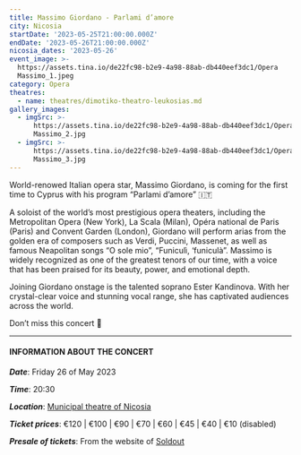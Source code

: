 ```yaml
---
title: Massimo Giordano - Parlami d’amore
city: Nicosia
startDate: '2023-05-25T21:00:00.000Z'
endDate: '2023-05-26T21:00:00.000Z'
nicosia_dates: '2023-05-26'
event_image: >-
  https://assets.tina.io/de22fc98-b2e9-4a98-88ab-db440eef3dc1/Opera
  Massimo_1.jpeg
category: Opera
theatres:
  - name: theatres/dimotiko-theatro-leukosias.md
gallery_images:
  - imgSrc: >-
      https://assets.tina.io/de22fc98-b2e9-4a98-88ab-db440eef3dc1/Opera
      Massimo_2.jpg
  - imgSrc: >-
      https://assets.tina.io/de22fc98-b2e9-4a98-88ab-db440eef3dc1/Opera
      Massimo_3.jpg
---
```


World-renowed Italian opera star, Massimo Giordano, is coming for the first time to Cyprus with his program “Parlami d’amore” 🇮🇹

A soloist of the world’s most prestigious opera theaters, including the Metropolitan Opera (New York), La Scala (Milan), Opéra national de Paris (Paris) and Convent Garden (London), Giordano will perform arias from the golden era of composers such as Verdi, Puccini, Massenet, as well as famous Neapolitan songs “O sole mio”, “Funiculì, ‘funiculà”. Massimo is widely recognized as one of the greatest tenors of our time, with a voice that has been praised for its beauty, power, and emotional depth.

Joining Giordano onstage is the talented soprano Ester Kandinova. With her crystal-clear voice and stunning vocal range, she has captivated audiences across the world.

Don’t miss this concert 🎵 

***

#### INFORMATION ABOUT THE CONCERT

***Date***: Friday 26 of May 2023

***Time***: 20:30

***Location***: [Municipal theatre of Nicosia](?#map "")

***Ticket prices***: €120 | €100 | €90 | €70 | €60 | €45 | €40 | €10 (disabled)

***Presale of tickets***: From the website of [Soldout](https://www.soldoutticketbox.com/massimo-giornado-may-2023/?lang=en "")
